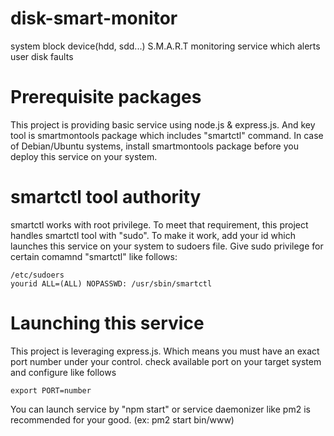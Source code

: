# disk-smart-monitor
system block device(hdd, sdd...) S.M.A.R.T monitoring service which alerts user disk faults

# Prerequisite packages
This project is providing basic service using node.js & express.js.
And key tool is smartmontools package which includes "smartctl" command.
In case of Debian/Ubuntu systems, install smartmontools package before you deploy this service on your system.

# smartctl tool authority
smartctl works with root privilege. To meet that requirement, this project handles smartctl tool with "sudo".
To make it work, add your id which launches this service on your system to sudoers file.
Give sudo privilege for certain comamnd "smartctl" like follows:

```
/etc/sudoers
yourid ALL=(ALL) NOPASSWD: /usr/sbin/smartctl
```
# Launching this service
This project is leveraging express.js. Which means you must have an exact port number under your control. check available port on your target system and configure like follows
```
export PORT=number
```
You can launch service by "npm start" or service daemonizer like pm2 is recommended for your good. (ex: pm2 start bin/www)
